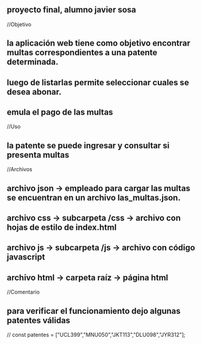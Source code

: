 ## proyecto final, alumno javier sosa

//Objetivo
## la aplicación web tiene como objetivo encontrar multas correspondientes a una patente determinada.
## luego de listarlas permite seleccionar cuales se desea abonar.
## emula el pago de las multas

//Uso
## la patente se puede ingresar y consultar si presenta multas

//Archivos
## archivo json -> empleado para cargar las multas se encuentran en un archivo las_multas.json.
## archivo css -> subcarpeta /css -> archivo con hojas de estilo de index.html
## archivo js -> subcarpeta /js -> archivo con código javascript
## archivo html -> carpeta raíz ->  página html


//Comentario
## para verificar el funcionamiento dejo algunas patentes válidas

// const patentes = ["UCL399","MNU050","JKT113","DLU098","JYR312"];